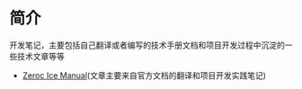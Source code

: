 # 简介

开发笔记，主要包括自己翻译或者编写的技术手册文档和项目开发过程中沉淀的一些技术文章等等

*   [Zeroc Ice Manual](ice/README.md)(文章主要来自官方文档的翻译和项目开发实践笔记)

